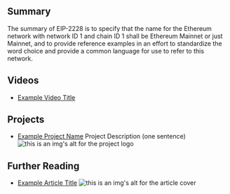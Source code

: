 ## Summary

The summary of EIP-2228 is to specify that the name for the Ethereum network with network ID 1 and chain ID 1 shall be Ethereum Mainnet or just Mainnet, and to provide reference examples in an effort to standardize the word choice and provide a common language for use to refer to this network.

## Videos

- [Example Video Title](https://www.youtube.com/watch?v=TDGq4aeevgY)

## Projects

- [Example Project Name](https://xxxx.xxx/xxxxx) Project Description (one sentence) ![this is an img's alt for the project logo](https://xxxx.xxx/project-logo.xxx)

## Further Reading

- [Example Article Title](https://xxxx.xxx/xxxxx) ![this is an img's alt for the article cover](https://xxxx.xxx/article-cover.xxx)
